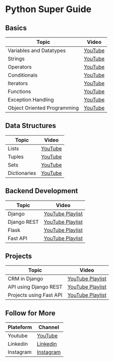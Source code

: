 # Python Super Guide

## Basics
| Topic                            | Video                                                  |
|----------------------------------|--------------------------------------------------------|
| Variables and Datatypes          | [YouTube](https://www.youtube.com/watch?v=ORCuz7s5cCY) |
| Strings                          | [YouTube](https://www.youtube.com/watch?v=tb6EYiHtcXU) |
| Operators                        | [YouTube](https://www.youtube.com/watch?v=v5MR5JnKcZI) |
| Conditionals                     | [YouTube](https://www.youtube.com/watch?v=DZwmZ8Usvnk) |
| Iterators                        | [YouTube](https://www.youtube.com/watch?v=_Li18QM_9U4) |
| Functions                        | [YouTube](https://www.youtube.com/watch?v=-Bkupx9gX0o) |
| Exception Handling               | [YouTube](https://www.youtube.com/watch?v=6SPDvPK38tw) |
| Object Oriented Programming      | [YouTube](https://www.youtube.com/watch?v=6SPDvPK38tw) |

## Data Structures
| Topic        | Video                                                                                          |
|--------------|------------------------------------------------------------------------------------------------|
| Lists        | [YouTube](https://www.youtube.com/watch?v=f2RATcdPcrE&list=PLBlnK6fEyqRjSgal6OIEfzK4upXvkHSxW) |
| Tuples       | [YouTube](https://www.youtube.com/watch?v=zLFituJxj6c)                                         |
| Sets         | [YouTube](https://www.youtube.com/watch?v=CTg_To0PwI8)                                         |
| Dictionaries | [YouTube](https://www.youtube.com/watch?v=DHQWUXeEvow)                                         |

## Backend Development
| Topic       | Video                                                                                                   |
|-------------|---------------------------------------------------------------------------------------------------------|
| Django      | [YouTube Playlist](https://www.youtube.com/watch?v=Mezody4yiXw&list=PLVBKjEIdL9bvCdI4l1Emvbezv10GjUaLk) |
| Django REST | [YouTube Playlist]()                                                                                    |
| Flask       | [YouTube Playlist](https://www.youtube.com/watch?v=mqhxxeeTbu0&list=PLzMcBGfZo4-n4vJJybUVV3Un_NFS5EOgX) |
| Fast API    | [YouTube Playlist](https://www.youtube.com/watch?v=Yw4LmMQXXFs&list=PL8VzFQ8k4U1L5QpSapVEzoSfob-4CR8zM) |

## Projects
| Topic                   | Video                                                                                                   |
|-------------------------|---------------------------------------------------------------------------------------------------------|
| CRM in Django           | [YouTube Playlist](https://www.youtube.com/watch?v=t10QcFx7d5k&pp=ygUORGphbmdvIHByb2plY3Q%3D)           |
| API using Django REST   | [YouTube Playlist](https://www.youtube.com/watch?v=c708Nf0cHrs&pp=ygUTRGphbmdvIHJlc3QgcHJvamVjdA%3D%3D) |
| Projects using Fast API | [YouTube Playlist](https://www.youtube.com/watch?v=Uw4FPr-dD7Q&list=PLEt8Tae2spYnHy378vMlPH--87cfeh33P) |

## Follow for More
| Plateform               | Channel                                                                                                   |
|-------------------------|-----------------------------------------------------------------|
| Youtube                 | [YouTube](https://www.youtube.com/@atulsinghchhonker)           |
| Linkedin                | [Linkedin](https://www.linkedin.com/in/atul-kumar-webdeveloper) |
| Instagram               | [Instagram]( https://www.instagram.com/atulsinghchhonker/)      |

